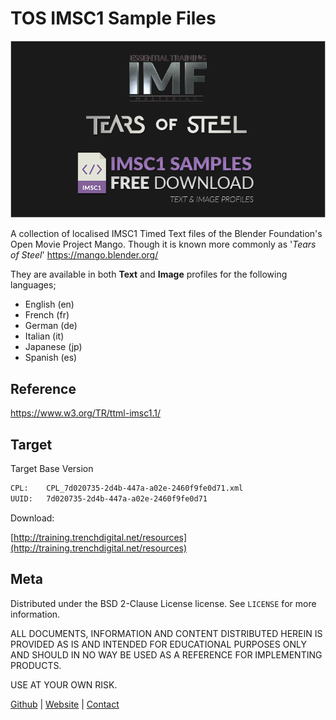 # TOS IMSC1 Sample Files

![Repo Header Image](header.jpg)

A collection of localised IMSC1 Timed Text files of the Blender Foundation's Open Movie Project Mango. Though it is known more commonly as '*Tears of Steel*'
https://mango.blender.org/

They are available in both **Text** and **Image** profiles for the following languages;

 - English (en)
 - French (fr)
 - German (de)
 - Italian (it)
 - Japanese (jp)
 - Spanish (es)

## Reference

https://www.w3.org/TR/ttml-imsc1.1/

## Target

Target Base Version
```sh
CPL:	CPL_7d020735-2d4b-447a-a02e-2460f9fe0d71.xml
UUID:	7d020735-2d4b-447a-a02e-2460f9fe0d71
```

Download:

[http://training.trenchdigital.net/resources](http://training.trenchdigital.net/resources) 


## Meta


Distributed under the BSD 2-Clause License license. See ``LICENSE`` for more information.

ALL DOCUMENTS, INFORMATION AND CONTENT DISTRIBUTED HEREIN IS PROVIDED AS IS AND INTENDED FOR EDUCATIONAL PURPOSES ONLY AND SHOULD IN NO WAY BE USED AS A REFERENCE FOR IMPLEMENTING PRODUCTS. 

USE AT YOUR OWN RISK.

[Github](https://github.com/trenchdigital) | [Website](https://trenchdigital.net) | [Contact](https://trenchdigital.net#contact)

